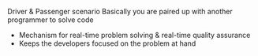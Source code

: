 Driver & Passenger scenario
Basically you are paired up with another programmer to solve code

- Mechanism for real-time problem solving & real-time quality assurance
- Keeps the developers focused on the problem at hand